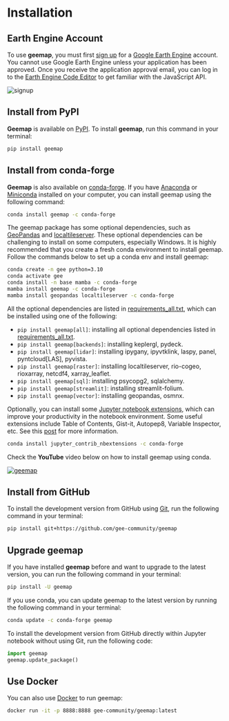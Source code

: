# Installation

## Earth Engine Account

To use **geemap**, you must first [sign up](https://earthengine.google.com/signup/) for a [Google Earth Engine](https://earthengine.google.com/) account.
You cannot use Google Earth Engine unless your application has been approved. Once you receive the application approval email, you can log in to
the [Earth Engine Code Editor](https://code.earthengine.google.com/) to get familiar with the JavaScript API.

![signup](https://i.imgur.com/ng0FzUT.png)

## Install from PyPI

**Geemap** is available on [PyPI](https://pypi.org/project/geemap/). To install **geemap**, run this command in your terminal:

```bash
pip install geemap
```

## Install from conda-forge

**Geemap** is also available on [conda-forge](https://anaconda.org/conda-forge/geemap). If you have
[Anaconda](https://www.anaconda.com/distribution/#download-section) or [Miniconda](https://docs.conda.io/en/latest/miniconda.html) installed on your computer, you can install geemap using the following command:

```bash
conda install geemap -c conda-forge
```

The geemap package has some optional dependencies, such as [GeoPandas](https://geopandas.org) and [localtileserver](https://github.com/banesullivan/localtileserver). These optional dependencies can be challenging to install on some computers, especially Windows. It is highly recommended that you create a fresh conda environment to install geemap. Follow the commands below to set up a conda env and install geemap:

```bash
conda create -n gee python=3.10
conda activate gee
conda install -n base mamba -c conda-forge
mamba install geemap -c conda-forge
mamba install geopandas localtileserver -c conda-forge
```

All the optional dependencies are listed in [requirements_all.txt](https://github.com/gee-community/geemap/blob/master/requirements_all.txt), which can be installed using one of the following:

-   `pip install geemap[all]`: installing all optional dependencies listed in [requirements_all.txt](https://github.com/gee-community/geemap/blob/master/requirements_all.txt).
-   `pip install geemap[backends]`: installing keplergl, pydeck.
-   `pip install geemap[lidar]`: installing ipygany, ipyvtklink, laspy, panel, pyntcloud[LAS], pyvista.
-   `pip install geemap[raster]`: installing localtileserver, rio-cogeo, rioxarray, netcdf4, xarray_leaflet.
-   `pip install geemap[sql]`: installing psycopg2, sqlalchemy.
-   `pip install geemap[streamlit]`: installing streamlit-folium.
-   `pip install geemap[vector]`: installing geopandas, osmnx.

Optionally, you can install some [Jupyter notebook extensions](https://github.com/ipython-contrib/jupyter_contrib_nbextensions), which can improve your productivity in the notebook environment. Some useful extensions include Table of Contents, Gist-it, Autopep8, Variable Inspector, etc. See this [post](https://towardsdatascience.com/jupyter-notebook-extensions-517fa69d2231) for more information.

```bash
conda install jupyter_contrib_nbextensions -c conda-forge
```

Check the **YouTube** video below on how to install geemap using conda.

[![geemap](https://img.youtube.com/vi/h0pz3S6Tvx0/0.jpg)](https://www.youtube.com/watch?v=h0pz3S6Tvx0 "Install geemap")

## Install from GitHub

To install the development version from GitHub using [Git](https://git-scm.com/), run the following command in your terminal:

```bash
pip install git+https://github.com/gee-community/geemap
```

## Upgrade geemap

If you have installed **geemap** before and want to upgrade to the latest version, you can run the following command in your terminal:

```bash
pip install -U geemap
```

If you use conda, you can update geemap to the latest version by running the following command in your terminal:

```bash
conda update -c conda-forge geemap
```

To install the development version from GitHub directly within Jupyter notebook without using Git, run the following code:

```python
import geemap
geemap.update_package()
```

## Use Docker

You can also use [Docker](https://hub.docker.com/r/gee-community/geemap/) to run geemap:

```bash
docker run -it -p 8888:8888 gee-community/geemap:latest
```
